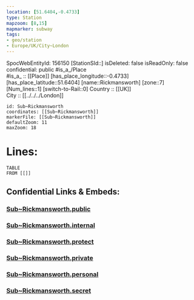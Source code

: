 ```yaml
---
location: [51.6404,-0.4733] 
type: Station 
mapzoom: [8,15] 
mapmarker: subway 
tags:
- geo/station
- Europe/UK/City~London
---
```

SpocWebEntityId: 156150
[StationSId::] 
isDeleted: false
isReadOnly: false
confidential: public
#is_a_/Place  
#is_a_ :: [[Place]] 
[has_place_longitude::-0.4733] 
[has_place_latitude::51.6404] 
[name::Rickmansworth] 
[zone::7] 
[Num_lines::1] 
[switch-to-Rail::0] 
Country :: [[UK]]  
City :: [[../../../London]]  


```leaflet
id: Sub~Rickmansworth
coordinates: [[Sub~Rickmansworth]] 
markerFile: [[Sub~Rickmansworth]] 
defaultZoom: 11 
maxZoom: 18
```


# Lines: 
```dataview
TABLE 
FROM [[]] 
```


## Confidential Links & Embeds: 

### [Sub~Rickmansworth.public](/_public/\Earth\Continent\Europe\Europe~North\UK\England\Regions~England\London,Greater\cities~GreaterLondon\Underground\StationSub~Rickmansworth.public.md) 

### [Sub~Rickmansworth.internal](/_internal/\Earth\Continent\Europe\Europe~North\UK\England\Regions~England\London,Greater\cities~GreaterLondon\Underground\StationSub~Rickmansworth.internal.md) 

### [Sub~Rickmansworth.protect](/_protect/\Earth\Continent\Europe\Europe~North\UK\England\Regions~England\London,Greater\cities~GreaterLondon\Underground\StationSub~Rickmansworth.protect.md) 

### [Sub~Rickmansworth.private](/_private/\Earth\Continent\Europe\Europe~North\UK\England\Regions~England\London,Greater\cities~GreaterLondon\Underground\StationSub~Rickmansworth.private.md) 

### [Sub~Rickmansworth.personal](/_personal/\Earth\Continent\Europe\Europe~North\UK\England\Regions~England\London,Greater\cities~GreaterLondon\Underground\StationSub~Rickmansworth.personal.md) 

### [Sub~Rickmansworth.secret](/_secret/\Earth\Continent\Europe\Europe~North\UK\England\Regions~England\London,Greater\cities~GreaterLondon\Underground\StationSub~Rickmansworth.secret.md)


